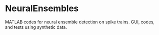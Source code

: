 # NeuralEnsembles
MATLAB codes for neural ensemble detection on spike trains. GUI, codes, and tests using synthetic data.
